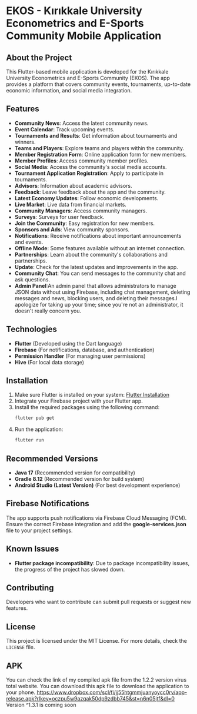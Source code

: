 # EKOS - Kırıkkale University Econometrics and E-Sports Community Mobile Application

## About the Project

This Flutter-based mobile application is developed for the Kırıkkale University Econometrics and E-Sports Community (EKOS). The app provides a platform that covers community events, tournaments, up-to-date economic information, and social media integration.

## Features

- **Community News**: Access the latest community news.
- **Event Calendar**: Track upcoming events.
- **Tournaments and Results**: Get information about tournaments and winners.
- **Teams and Players**: Explore teams and players within the community.
- **Member Registration Form**: Online application form for new members.
- **Member Profiles**: Access community member profiles.
- **Social Media**: Access the community's social media accounts.
- **Tournament Application Registration**: Apply to participate in tournaments.
- **Advisors**: Information about academic advisors.
- **Feedback**: Leave feedback about the app and the community.
- **Latest Economy Updates**: Follow economic developments.
- **Live Market**: Live data from financial markets.
- **Community Managers**: Access community managers.
- **Surveys**: Surveys for user feedback.
- **Join the Community**: Easy registration for new members.
- **Sponsors and Ads**: View community sponsors.
- **Notifications**: Receive notifications about important announcements and events.
- **Offline Mode**: Some features available without an internet connection.
- **Partnerships**: Learn about the community's collaborations and partnerships.
- **Update**: Check for the latest updates and improvements in the app.
- **Community Chat**: You can send messages to the community chat and ask questions.
- **Admin Panel**:An admin panel that allows administrators to manage JSON data without using Firebase, including chat management, deleting messages and news, blocking users, and deleting their messages.I apologize for taking up your time; since you're not an administrator, it doesn't really concern you.

## Technologies

- **Flutter** (Developed using the Dart language)
- **Firebase** (For notifications, database, and authentication)
- **Permission Handler** (For managing user permissions)
- **Hive** (For local data storage)

## Installation

1. Make sure Flutter is installed on your system: [Flutter Installation](https://flutter.dev/docs/get-started/install)
2. Integrate your Firebase project with your Flutter app.
3. Install the required packages using the following command:
   ```bash
   flutter pub get
   ```
4. Run the application:
   ```bash
   flutter run
   ```

## Recommended Versions

- **Java 17** (Recommended version for compatibility)
- **Gradle 8.12** (Recommended version for build system)
- **Android Studio (Latest Version)** (For best development experience)

## Firebase Notifications

The app supports push notifications via Firebase Cloud Messaging (FCM). Ensure the correct Firebase integration and add the **google-services.json** file to your project settings.

## Known Issues  
- **Flutter package incompatibility**: Due to package incompatibility issues, the progress of the project has slowed down.  

## Contributing

Developers who want to contribute can submit pull requests or suggest new features.

## License

This project is licensed under the MIT License. For more details, check the `LICENSE` file.

## APK

You can check the link of my compiled apk file from the 1.2.2 version virus total website. You can download this apk file to download the application to your phone. https://www.dropbox.com/scl/fi/jj55htgmmjuanyoycc0rv/app-release.apk?rlkey=oczpu5w9azqak50dp9zdbb745&st=n6n05jtf&dl=0
Version ^1.3.1 is coming soon
